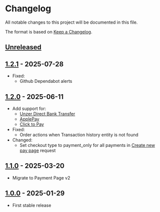 # Changelog
All notable changes to this project will be documented in this file.

The format is based on [Keep a Changelog](http://keepachangelog.com/en/1.0.0/).

## [Unreleased](https://github.com/unzerdev/integration-core/compare/master...dev)

## [1.2.1](https://github.com/unzerdev/integration-core/releases/tag/1.2.1) - 2025-07-28
- Fixed:
  - Github Dependabot alerts

## [1.2.0](https://github.com/unzerdev/integration-core/releases/tag/1.2.0) - 2025-06-11
- Add support for:
  - [Unzer Direct Bank Transfer](https://docs.unzer.com/payment-methods/open-banking/?_gl=1*4n1fg5*_up*MQ..*_ga*NDE3NjA2ODguMTc0NzcyOTUyOA..*_ga_KQLTE7404W*czE3NDc3Mjk1MjgkbzEkZzEkdDE3NDc3MzAwMDMkajAkbDAkaDA)
  - [ApplePay](https://docs.unzer.com/payment-methods/applepay/?_gl=1*i2diqw*_up*MQ..*_ga*NDE3NjA2ODguMTc0NzcyOTUyOA..*_ga_KQLTE7404W*czE3NDc3Mjk1MjgkbzEkZzEkdDE3NDc3Mjk1MjkkajAkbDAkaDA)
  - [Click to Pay](https://docs.unzer.com/payment-methods/card/?_gl=1*1dhyjxo*_up*MQ..*_ga*NDE3NjA2ODguMTc0NzcyOTUyOA..*_ga_KQLTE7404W*czE3NDc3Mjk1MjgkbzEkZzEkdDE3NDc3Mjk2MDckajAkbDAkaDA)
- Fixed:
  - Order actions when Transaction history entity is not found
- Changed:
  - Set checkout type to payment_only for all payments in [Create new pay page](https://docs.unzer.com/reference/api/payment-page-api-reference-v2/#tag/Manage-Payment-Page/operation/createPayPage) request

## [1.1.0](https://github.com/unzerdev/integration-core/releases/tag/1.1.0) - 2025-03-20
- Migrate to Payment Page v2

## [1.0.0](https://github.com/unzerdev/integration-core/releases/tag/1.0.0) - 2025-01-29
- First stable release

